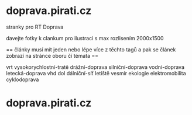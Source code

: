# doprava.pirati.cz

stranky pro RT Doprava 

davejte fotky k clankum pro ilustraci s max rozlisením 2000x1500

== články musí mít jeden nebo lépe více z těchto tagů a pak se článek zobrazí na stránce oboru čí témata ==

vrt
vysokorychlostní-tratě
drážní-doprava
silniční-doprava
vodní-doprava
letecká-doprava
vhd
dol
dálniční-síť
letiště
vesmír
ekologie
elektromobilita
cyklodoprava
    


# doprava.pirati.cz
